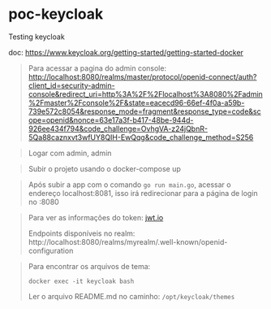 # poc-keycloak
Testing keycloak

doc:
https://www.keycloak.org/getting-started/getting-started-docker

> Para acessar a pagina do admin console: [http://localhost:8080/realms/master/protocol/openid-connect/auth?client_id=security-admin-console&redirect_uri=http%3A%2F%2Flocalhost%3A8080%2Fadmin%2Fmaster%2Fconsole%2F&state=eacecd96-66ef-4f0a-a59b-739e572c8054&response_mode=fragment&response_type=code&scope=openid&nonce=63e17a3f-b417-48be-944d-926ee434f794&code_challenge=OvhgVA-z24jQbnR-5Qa88caznxvt3wfUY8QIH-EwQqg&code_challenge_method=S256 ](http://localhost:8080/admin/)

> Logar com admin, admin

> Subir o projeto usando o docker-compose up

> Após subir a app com o comando ```go run main.go```, acessar o endereço localhost:8081, isso irá redirecionar para a página de login no :8080

> Para ver as informações do token: [jwt.io](https://jwt.io/)
>
> Endpoints disponíveis no realm: http://localhost:8080/realms/myrealm/.well-known/openid-configuration

> Para encontrar os arquivos de tema:
> 
> ```docker exec -it keycloak bash```
> 
> Ler o arquivo README.md no caminho: ```/opt/keycloak/themes```
